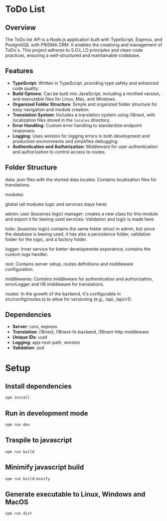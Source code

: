 # ToDo List

## Overview

The ToDo list API is a Node.js application built with TypeScript, Express, and PostgreSQL with PRISMA ORM. It enables the creationg and management of ToDo`s. This project adheres to S.O.L.I.D principles and clean code practices, ensuring a well-structured and maintainable codebase.

## Features

- **TypeScript**: Written in TypeScript, providing type safety and enhanced code quality.
- **Build Options**: Can be built into JavaScript, including a minified version, and executable files for Linux, Mac, and Windows.
- **Organized Folder Structure**: Simple and organized folder structure for easy navigation and module creation.
- **Translation System**: Includes a translation system using i18next, with localization files stored in the `locales` directory.
- **Error Handling**: Custom error handling to standardize endpoint responses.
- **Logging**: Uses winston for logging errors in both development and production environments and simplifies debugging.
- **Authentication and Authorization**: Middleware for user authentication and authorization to control access to routes.

## Folder Structure

data: json files with the storted data
locales: Contains localization files for translations.

modules:

global (all modules logic and services stays here)

admin: user (bussines logic)
    manager: creates a new class for this module and export it for beeing used
    services: Validation and logic is made here

todo: (bussines logic)
    contains the same folder struct in admin, but since the database is beeing used, it has also a persistence folder, validation folder for the logic, and a factory folder.

logger: Inner service for better developmente experience, contains the custom logs handler.

rest: Contains server setup, routes definitions and middleware configuration.

middlewares: Contains middleware for authentication and authorization, errorLogger and i18 middleware for translations.

routes: In the growth of the backend, it's configurable in src/config/routes.ts to allow for versioning (e.g., /api, /api/v1).

## Dependencies

- **Server**: cors, express
- **Translation**: i18next, i18next-fs-backend, i18next-http-middleware
- **Unique IDs**: uuid
- **Logging**: app-root-path, winston
- **Validation**: zod

# Setup

## Install dependencies

```bash
npm install
```

## Run in development mode

```bash
npm run dev
```

## Traspile to javascript

```bash
npm run build
```

## Minimify javascript build

```bash
npm run build:minify
```

## Generate executable to Linux, Windows and MacOS

```bash
npm run dist
```

